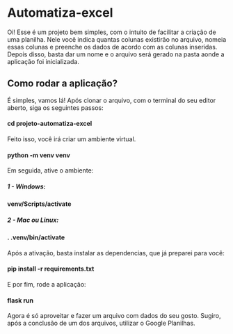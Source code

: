 # Automatiza-excel
Oi! Esse é um projeto bem simples, com o intuito de facilitar a criação de uma planilha.
Nele você indica quantas colunas existirão no arquivo, nomeia essas colunas e preenche os dados de acordo com as colunas inseridas.
Depois disso, basta dar um nome e o arquivo será gerado na pasta aonde a aplicação foi inicializada. 
## Como rodar a aplicação?
É simples, vamos lá!
Após clonar o arquivo, com o terminal do seu editor aberto, siga os seguintes passos:
#### cd projeto-automatiza-excel
Feito isso, você irá criar um ambiente virtual. 
#### python -m venv venv
Em seguida, ative o ambiente:
##### 1 - Windows:
#### venv/Scripts/activate
##### 2 - Mac ou Linux:
#### . .venv/bin/activate
Após a ativação, basta instalar as dependencias, que já preparei para você:
#### pip install -r requirements.txt
E por fim, rode a aplicação:
#### flask run

Agora é só aproveitar e fazer um arquivo com dados do seu gosto. Sugiro, após a conclusão de um dos arquivos, utilizar o Google Planilhas.
